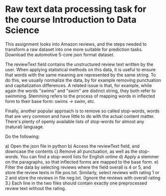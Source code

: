# Raw text data processing task for the course Introduction to Data Science

This assignment looks into Amazon reviews, and the steps needed to transform a raw dataset into one more suitable for prediction tasks.
Download the automotive 5-core json format dataset. 

The reviewText field contains the unstructured review text written by the user. 
When applying statistical methods on this data, it is useful to ensure that words with the same meaning are represented by the same string.
To do this, we usually normalize the data, by for example removing punctuation and capitalization differences. A related issue is that, for example, while again the words "swims" and "swim" are distinct string, they both refer to swimming. Stemming refers to the process of mapping words in inflected form to their base form: swims -> swim, etc.

Finally, another popular approach is to remove so called stop-words, words that are very common and have little to do with the actual content matter. There's plenty of openly available lists of stop-words for almost any (natural) language.

Do the following:

a) Open the json file in python
b) Access the reviewText field, and downcase the contents
c) Remove all punctuation, as well as the stop-words. You can find a stop-word lists for English online
d) Apply a stemmer on the paragraphs, so that inflected forms are mapped to the base form. 
e) Filter the data by selecting reviews where the field overall is 4 or 5, and store the review texts in file pos.txt. Similarly, select reviews with rating 1 or 2 and store the reviews in file neg.txt. (Ignore the reviews with overall rating 3.) Each line in the two files should contain exactly one preprocessed review text without the rating.
